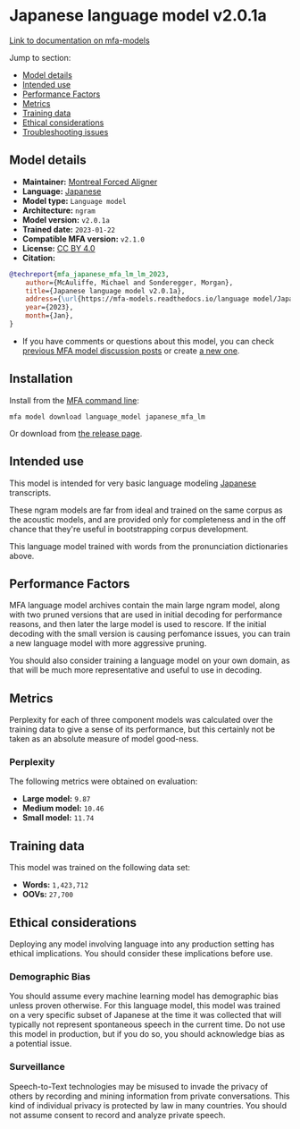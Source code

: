 
# Japanese language model v2.0.1a

[Link to documentation on mfa-models](https://mfa-models.readthedocs.io/en/main/language_model/japanese_mfa_lm.html)

Jump to section:

- [Model details](#model-details)
- [Intended use](#intended-use)
- [Performance Factors](#performance-factors)
- [Metrics](#metrics)
- [Training data](#training-data)
- [Ethical considerations](#ethical-considerations)
- [Troubleshooting issues](#troubleshooting-issues)

## Model details

- **Maintainer:** [Montreal Forced Aligner](https://montreal-forced-aligner.readthedocs.io/)
- **Language:** [Japanese](https://en.wikipedia.org/wiki/Japanese_language)
- **Model type:** `Language model`
- **Architecture:** `ngram`
- **Model version:** `v2.0.1a`
- **Trained date:** `2023-01-22`
- **Compatible MFA version:** `v2.1.0`
- **License:** [CC BY 4.0](https://github.com/MontrealCorpusTools/mfa-models/tree/main/language_model/japanese/mfa/v2.0.1a/LICENSE)
- **Citation:**

```bibtex
@techreport{mfa_japanese_mfa_lm_lm_2023,
	author={McAuliffe, Michael and Sonderegger, Morgan},
	title={Japanese language model v2.0.1a},
	address={\url{https://mfa-models.readthedocs.io/language model/Japanese/Japanese language model v2_0_1a.html}},
	year={2023},
	month={Jan},
}
```

- If you have comments or questions about this model, you can check [previous MFA model discussion posts](https://github.com/MontrealCorpusTools/mfa-models/discussions?discussions_q=Japanese+language+model+v2.0.1a) or create [a new one](https://github.com/MontrealCorpusTools/mfa-models/discussions/new).

## Installation

Install from the [MFA command line](https://montreal-forced-aligner.readthedocs.io/en/latest/user_guide/models/index.html):

```
mfa model download language_model japanese_mfa_lm
```

Or download from [the release page](https://github.com/MontrealCorpusTools/mfa-models/releases/tag/language_model-japanese_mfa_lm-v2.0.1a).

## Intended use

This model is intended for very basic language modeling [Japanese](https://en.wikipedia.org/wiki/Japanese_language) transcripts.

These ngram models are far from ideal and trained on the same corpus as the acoustic models, and are provided only for completeness and in the off chance that they're useful in bootstrapping corpus development.

This language model trained with words from the pronunciation dictionaries above.

## Performance Factors

MFA language model archives contain the main large ngram model, along with two pruned versions that are used in initial decoding for performance reasons, and then later the large model is used to rescore.  If the initial decoding with the small version is causing perfomance issues, you can train a new language model with more aggressive pruning.

You should also consider training a language model on your own domain, as that will be much more representative and useful to use in decoding.

## Metrics

Perplexity for each of three component models was calculated over the training data to give a sense of its performance, but this certainly not be taken as an absolute measure of model good-ness.

### Perplexity

The following metrics were obtained on evaluation:


* **Large model:** `9.87`
* **Medium model:** `10.46`
* **Small model:** `11.74`

## Training data

This model was trained on the following data set:


* **Words:** `1,423,712`
* **OOVs:** `27,700`

## Ethical considerations

Deploying any model involving language into any production setting has ethical implications. You should consider these implications before use.

### Demographic Bias

You should assume every machine learning model has demographic bias unless proven otherwise. For this language model, this model was trained on a very specific subset of Japanese at the time it was collected that will typically not represent spontaneous speech in the current time. Do not use this model in production, but if you do so, you should acknowledge bias as a potential issue.

### Surveillance

Speech-to-Text technologies may be misused to invade the privacy of others by recording and mining information from private conversations. This kind of individual privacy is protected by law in many countries. You should not assume consent to record and analyze private speech.

